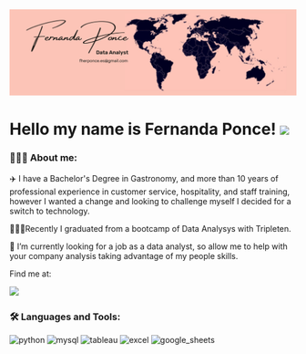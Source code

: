 <div id="header" align="center">
  <img decoding="async" src="https://github.com/fherponce/fherponce/blob/main/White%20Minimalist%20Profile%20LinkedIn%20Banner.png" width="800"/>
</div>

<h1>
  Hello my name is Fernanda Ponce!
  <img decoding="async" src="https://media.giphy.com/media/hvRJCLFzcasrR4ia7z/giphy.gif" width="30px"/>
</h1>

 <div id="header" align="left">

### 👩🏻‍💻 About me:
✈️ I have a Bachelor's Degree in Gastronomy, and more than 10 years of professional experience in customer service, hospitality, and staff training, however I wanted a change and looking to challenge myself I decided for a switch to technology. 

👩🏻‍🎓Recently I graduated from a bootcamp of Data Analysys with Tripleten. 

🔭 I’m currently looking for a job as a data analyst, so allow me to help with your company analysis taking advantage of my people skills. 

Find me at:

[![](https://img.shields.io/badge/LinkedIn-0077B5?style=for-the-badge&logo=linkedin&logoColor=white)](https://www.linkedin.com/in/cynthia-fernanda-ponce-escalante)

### :hammer_and_wrench: Languages and Tools:

<div id="header" align="left">
    <img decoding="async" src="https://img.shields.io/badge/Python-3776AB?style=for-the-badge&logo=python&logoColor=white" alt="python"/>
  </a>
    <img decoding="async" src="https://img.shields.io/badge/MySQL-6DB33F?style=for-the-badge&logo=mysql&logoColor=white" alt="mysql"/>
  </a>
 <img decoding="async" src="https://img.shields.io/badge/Tableau-E97627?style=for-the-badge&logo=Tableau&logoColor=white" alt="tableau"/>
  </a>
   <img decoding="async" src="https://img.shields.io/badge/Microsoft_Excel-217346?style=for-the-badge&logo=microsoft-excel&logoColor=white" alt="excel"/>
  </a>
 <img decoding="async" src="https://img.shields.io/badge/Google%20Sheets-34A853?style=for-the-badge&logo=google-sheets&logoColor=white" alt="google_sheets"/>
  </a>

</div>
<!--
**fherponce/fherponce** is a ✨ _special_ ✨ repository because its `README.md` (this file) appears on your GitHub profile.

Here are some ideas to get you started:

- 🔭 I’m currently working on ...
- 🌱 I’m currently learning ...
- 👯 I’m looking to collaborate on ...
- 🤔 I’m looking for help with ...
- 💬 Ask me about ...
- 📫 How to reach me: ...
- 😄 Pronouns: ...
- ⚡ Fun fact: ...
-->

